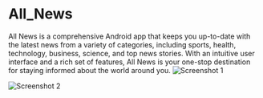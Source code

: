 # All_News
All News is a comprehensive Android app that keeps you up-to-date with the latest news from a variety of categories, including sports, health, technology, business, science, and top news stories. With an intuitive user interface and a rich set of features, All News is your one-stop destination for staying informed about the world around you.
![Screenshot 1](https://github.com/fisa-07/All_News/assets/88451567/1f828a0d-943f-4637-867c-2a1cba9babab)

![Screenshot 2](https://github.com/fisa-07/All_News/assets/88451567/9b0351d4-29fc-4162-80ff-9bb0893cecc1)
